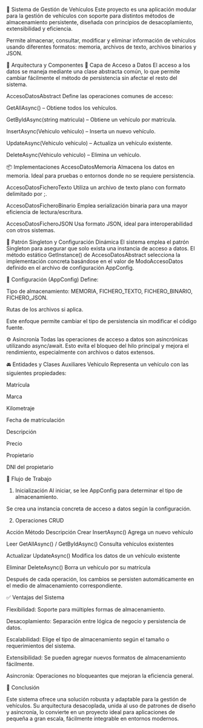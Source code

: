 🚗 Sistema de Gestión de Vehículos
Este proyecto es una aplicación modular para la gestión de vehículos con soporte para distintos métodos de almacenamiento persistente, diseñada con principios de desacoplamiento, extensibilidad y eficiencia.

Permite almacenar, consultar, modificar y eliminar información de vehículos usando diferentes formatos: memoria, archivos de texto, archivos binarios y JSON.

🧱 Arquitectura y Componentes
🔌 Capa de Acceso a Datos
El acceso a los datos se maneja mediante una clase abstracta común, lo que permite cambiar fácilmente el método de persistencia sin afectar el resto del sistema.

AccesoDatosAbstract
Define las operaciones comunes de acceso:

GetAllAsync() – Obtiene todos los vehículos.

GetByIdAsync(string matricula) – Obtiene un vehículo por matrícula.

InsertAsync(Vehiculo vehiculo) – Inserta un nuevo vehículo.

UpdateAsync(Vehiculo vehiculo) – Actualiza un vehículo existente.

DeleteAsync(Vehiculo vehiculo) – Elimina un vehículo.

📦 Implementaciones
AccesoDatosMemoria
Almacena los datos en memoria. Ideal para pruebas o entornos donde no se requiere persistencia.

AccesoDatosFicheroTexto
Utiliza un archivo de texto plano con formato delimitado por ;.

AccesoDatosFicheroBinario
Emplea serialización binaria para una mayor eficiencia de lectura/escritura.

AccesoDatosFicheroJSON
Usa formato JSON, ideal para interoperabilidad con otros sistemas.

🧠 Patrón Singleton y Configuración Dinámica
El sistema emplea el patrón Singleton para asegurar que solo exista una instancia de acceso a datos. El método estático GetInstance() de AccesoDatosAbstract selecciona la implementación concreta basándose en el valor de ModoAccesoDatos definido en el archivo de configuración AppConfig.

🧾 Configuración (AppConfig)
Define:

Tipo de almacenamiento: MEMORIA, FICHERO_TEXTO, FICHERO_BINARIO, FICHERO_JSON.

Rutas de los archivos si aplica.

Este enfoque permite cambiar el tipo de persistencia sin modificar el código fuente.

⚙️ Asincronía
Todas las operaciones de acceso a datos son asincrónicas utilizando async/await. Esto evita el bloqueo del hilo principal y mejora el rendimiento, especialmente con archivos o datos extensos.

🚘 Entidades y Clases Auxiliares
Vehiculo
Representa un vehículo con las siguientes propiedades:

Matrícula

Marca

Kilometraje

Fecha de matriculación

Descripción

Precio

Propietario

DNI del propietario

🔁 Flujo de Trabajo
1. Inicialización
Al iniciar, se lee AppConfig para determinar el tipo de almacenamiento.

Se crea una instancia concreta de acceso a datos según la configuración.

2. Operaciones CRUD

Acción	Método	Descripción
Crear	InsertAsync()	Agrega un nuevo vehículo

Leer	GetAllAsync() / GetByIdAsync()	Consulta vehículos existentes

Actualizar	UpdateAsync()	Modifica los datos de un vehículo existente

Eliminar	DeleteAsync()	Borra un vehículo por su matrícula

Después de cada operación, los cambios se persisten automáticamente en el medio de almacenamiento correspondiente.

✅ Ventajas del Sistema

Flexibilidad: Soporte para múltiples formas de almacenamiento.

Desacoplamiento: Separación entre lógica de negocio y persistencia de datos.

Escalabilidad: Elige el tipo de almacenamiento según el tamaño o requerimientos del sistema.

Extensibilidad: Se pueden agregar nuevos formatos de almacenamiento fácilmente.

Asincronía: Operaciones no bloqueantes que mejoran la eficiencia general.

🧩 Conclusión

Este sistema ofrece una solución robusta y adaptable para la gestión de vehículos. Su arquitectura desacoplada, unida al uso de patrones de diseño y asincronía, lo convierte en un proyecto ideal para aplicaciones de pequeña a gran escala, fácilmente integrable en entornos modernos.
